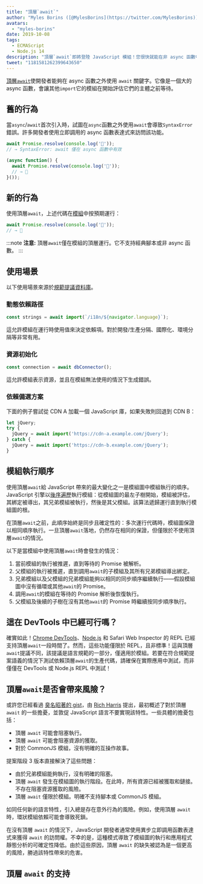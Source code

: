 ```yaml
---
title: "頂層`await`"
author: "Myles Borins ([@MylesBorins](https://twitter.com/MylesBorins))"
avatars: 
  - "myles-borins"
date: 2019-10-08
tags: 
  - ECMAScript
  - Node.js 14
description: "頂層`await`即將登陸 JavaScript 模組！您很快就能在非 async 函數中使用 `await`。"
tweet: "1181581262399643650"
---
```

[頂層`await`](https://github.com/tc39/proposal-top-level-await)使開發者能夠在 async 函數之外使用 `await` 關鍵字。它像是一個大的 async 函數，會讓其他`import`它的模組在開始評估它們的主體之前等待。

<!--truncate-->
## 舊的行為

當`async`/`await`首次引入時，試圖在`async`函數之外使用`await`會導致`SyntaxError`錯誤。許多開發者使用立即調用的 async 函數表達式來訪問該功能。

```js
await Promise.resolve(console.log('🎉'));
// → SyntaxError: await 僅在 async 函數中有效

(async function() {
  await Promise.resolve(console.log('🎉'));
  // → 🎉
}());
```

## 新的行為

使用頂層`await`，上述代碼在[模組](/features/modules)中按預期運行：

```js
await Promise.resolve(console.log('🎉'));
// → 🎉
```

:::note
**注意:** 頂層`await`僅在模組的頂層運行。它不支持經典腳本或非 async 函數。
:::

## 使用場景

以下使用場景來源於[規範提議資料庫](https://github.com/tc39/proposal-top-level-await#use-cases)。

### 動態依賴路徑

```js
const strings = await import(`/i18n/${navigator.language}`);
```

這允許模組在運行時使用值來決定依賴項。對於開發/生產分隔、國際化、環境分隔等非常有用。

### 資源初始化

```js
const connection = await dbConnector();
```

這允許模組表示資源，並且在模組無法使用的情況下生成錯誤。

### 依賴備選方案

下面的例子嘗試從 CDN A 加載一個 JavaScript 庫，如果失敗則回退到 CDN B：

```js
let jQuery;
try {
  jQuery = await import('https://cdn-a.example.com/jQuery');
} catch {
  jQuery = await import('https://cdn-b.example.com/jQuery');
}
```

## 模組執行順序

使用頂層`await`給 JavaScript 帶來的最大變化之一是模組圖中模組執行的順序。JavaScript 引擎以[後序遍歷](https://en.wikibooks.org/wiki/A-level_Computing/AQA/Paper_1/Fundamentals_of_algorithms/Tree_traversal#Post-order)執行模組：從模組圖的最左子樹開始，模組被評估，其綁定被導出，其兄弟模組被執行，然後是其父模組。該算法遞歸運行直到執行模組圖的根。

在頂層`await`之前，此順序始終是同步且確定性的：多次運行代碼時，模組圖保證以相同順序執行。一旦頂層`await`落地，仍然存在相同的保證，但僅限於不使用頂層`await`的情況。

以下是當模組中使用頂層`await`時會發生的情況：

1. 當前模組的執行被推遲，直到等待的 Promise 被解析。
1. 父模組的執行被推遲，直到調用`await`的子模組及其所有兄弟模組導出綁定。
1. 兄弟模組以及父模組的兄弟模組能夠以相同的同步順序繼續執行——假設模組圖中沒有循環或其他`await`的 Promise。
1. 調用`await`的模組在等待的 Promise 解析後恢復執行。
1. 父模組及後續的子樹在沒有其他`await`的 Promise 時繼續按同步順序執行。

## 這在 DevTools 中已經可行嗎？

確實如此！[Chrome DevTools](https://developers.google.com/web/updates/2017/08/devtools-release-notes#await)、[Node.js](https://github.com/nodejs/node/issues/13209) 和 Safari Web Inspector 的 REPL 已經支持頂層`await`一段時間了。然而，這些功能僅限於 REPL，且非標準！這與頂層`await`提議不同，該提議是語言規範的一部分，僅適用於模組。若要在符合規範提案語義的情況下測試依賴頂層`await`的生產代碼，請確保在實際應用中測試，而非僅僅在 DevTools 或 Node.js REPL 中測試！

## 頂層`await`是否會帶來風險？

或許您已經看過 [臭名昭著的 gist](https://gist.github.com/Rich-Harris/0b6f317657f5167663b493c722647221)，由 [Rich Harris](https://twitter.com/Rich_Harris) 提出，最初概述了對於頂層 `await` 的一些擔憂，並敦促 JavaScript 語言不要實現該特性。一些具體的擔憂包括：

- 頂層 `await` 可能會阻塞執行。
- 頂層 `await` 可能會阻塞資源的獲取。
- 對於 CommonJS 模組，沒有明確的互操作故事。

提案階段 3 版本直接解決了這些問題：

- 由於兄弟模組能夠執行，沒有明確的阻塞。
- 頂層 `await` 發生在模組圖的執行階段。在此時，所有資源已經被獲取和鏈接。不存在阻塞資源獲取的風險。
- 頂層 `await` 僅限於模組。明確不支持腳本或 CommonJS 模組。

如同任何新的語言特性，引入總是存在意外行為的風險。例如，使用頂層 `await` 時，環狀模組依賴可能會導致死鎖。

在沒有頂層 `await` 的情況下，JavaScript 開發者通常使用異步立即調用函數表達式來獲得 `await` 的訪問權。不幸的是，這種模式導致了模組圖的執行和應用程式靜態分析的可確定性降低。由於這些原因，頂層 `await` 的缺失被認為是一個更高的風險，勝過該特性帶來的危害。

## 頂層 `await` 的支持

<feature-support chrome="89 https://bugs.chromium.org/p/v8/issues/detail?id=9344"
                 firefox="no https://bugzilla.mozilla.org/show_bug.cgi?id=1519100"
                 safari="15 https://bugs.webkit.org/show_bug.cgi?id=202484"
                 nodejs="14"
                 babel="no https://github.com/babel/proposals/issues/44"></feature-support>
